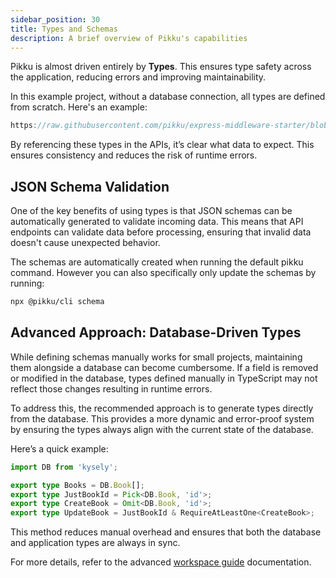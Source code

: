 ```yaml
---
sidebar_position: 30
title: Types and Schemas
description: A brief overview of Pikku's capabilities
---
```


Pikku is almost driven entirely by **Types**. This ensures type safety across the application, reducing errors and improving maintainability.

In this example project, without a database connection, all types are defined from scratch. Here's an example:

```typescript reference title="Book Types"
https://raw.githubusercontent.com/pikku/express-middleware-starter/blob/master/types/books.types.d.ts
```

By referencing these types in the APIs, it’s clear what data to expect. This ensures consistency and reduces the risk of runtime errors.

## JSON Schema Validation

One of the key benefits of using types is that JSON schemas can be automatically generated to validate incoming data. This means that API endpoints can validate data before processing, ensuring that invalid data doesn't cause unexpected behavior.

The schemas are automatically created when running the default pikku command. However you can also specifically only update the schemas by running:

```bash npm2yarn
npx @pikku/cli schema
```

## Advanced Approach: Database-Driven Types

While defining schemas manually works for small projects, maintaining them alongside a database can become cumbersome. If a field is removed or modified in the database, types defined manually in TypeScript may not reflect those changes resulting in runtime errors.

To address this, the recommended approach is to generate types directly from the database. This provides a more dynamic and error-proof system by ensuring the types always align with the current state of the database.

Here’s a quick example:

```typescript title="Database Types" 
import DB from 'kysely';

export type Books = DB.Book[];
export type JustBookId = Pick<DB.Book, 'id'>;
export type CreateBook = Omit<DB.Book, 'id'>;
export type UpdateBook = JustBookId & RequireAtLeastOne<CreateBook>;
```

This method reduces manual overhead and ensures that both the database and application types are always in sync.

For more details, refer to the advanced [workspace guide](/docs/workspace/database) documentation.